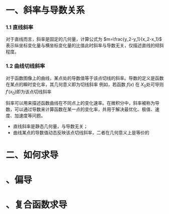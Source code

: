
# 一、斜率与导数关系

### 1.1 直线斜率

对于直线而言，斜率是固定的几何量，计算公式为
$m=\frac{y_2-y_1}{x_2-x_1}$ 表示纵坐标变化量与横坐标变化量的比值‌此时斜率与导数无关，仅描述直线的倾斜程度。

### 1.2 曲线切线斜率

对于函数图像上的曲线，某点处的导数值等于该点切线的斜率。导数的定义是函数在某点的瞬时变化率，其几何意义即为切线斜率‌
例如，若函数
$f(x)$ 在
$X_0$处可导则 
$f'\left(x_0\right)$即为该点切线斜率‌

斜率可以用来描述函数曲线在不同点上的变化速率。在微积分中，斜率被称为导数，可以通过导数来计算函数在某一点的变化率，并用于解决最优化、极值、速度、加速度等问题。

- 直线斜率是静态几何量，与导数无关；
- 曲线某点的导数值动态反映该点切线斜率，二者在几何意义上是等价的‌



# 二、如何求导



# 、偏导


# 、复合函数求导

